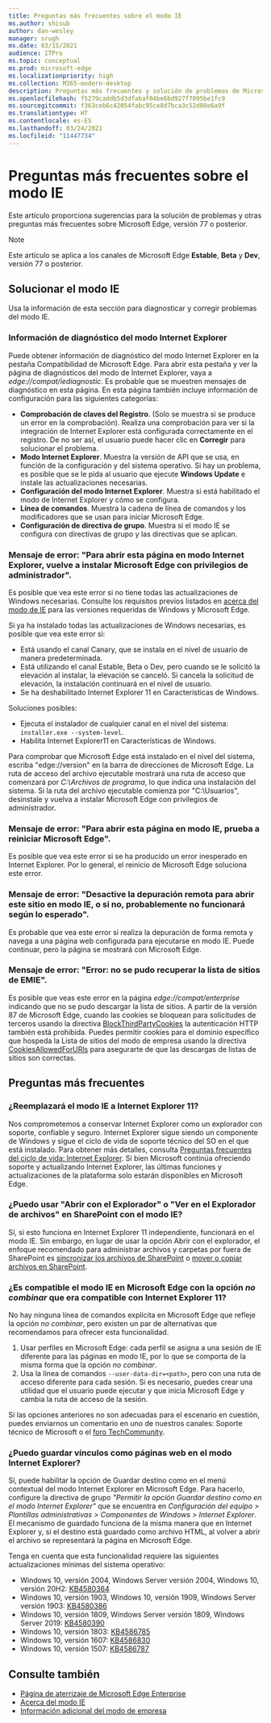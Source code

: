 ```yaml
---
title: Preguntas más frecuentes sobre el modo IE
ms.author: shisub
author: dan-wesley
manager: srugh
ms.date: 03/15/2021
audience: ITPro
ms.topic: conceptual
ms.prod: microsoft-edge
ms.localizationpriority: high
ms.collection: M365-modern-desktop
description: Preguntas más frecuentes y solución de problemas de Microsoft Edge con el modo IE
ms.openlocfilehash: f5279caddb5d3dfabaf04be6bd927f7095be1fc9
ms.sourcegitcommit: f363ceb6c42054fabc95ce8d7bca3c52d80e6a9f
ms.translationtype: HT
ms.contentlocale: es-ES
ms.lasthandoff: 03/24/2021
ms.locfileid: "11447734"
---
```

# <a name="ie-mode-faq"></a>Preguntas más frecuentes sobre el modo IE

Este artículo proporciona sugerencias para la solución de problemas y otras preguntas más frecuentes sobre Microsoft Edge, versión 77 o posterior.

> [!NOTE]
> Este artículo se aplica a los canales de Microsoft Edge **Estable**, **Beta** y **Dev**, versión 77 o posterior.


## <a name="troubleshoot-ie-mode"></a>Solucionar el modo IE

Usa la información de esta sección para diagnosticar y corregir problemas del modo IE.

### <a name="internet-explorer-mode-diagnostic-information"></a>Información de diagnóstico del modo Internet Explorer

Puede obtener información de diagnóstico del modo Internet Explorer en la pestaña Compatibilidad de Microsoft Edge. Para abrir esta pestaña y ver la página de diagnósticos del modo de Internet Explorer, vaya a *edge://compat/iediagnostic*. Es probable que se muestren mensajes de diagnóstico en esta página. En esta página también incluye información de configuración para las siguientes categorías:

- **Comprobación de claves del Registro**. (Solo se muestra si se produce un error en la comprobación). Realiza una comprobación para ver si la integración de Internet Explorer está configurada correctamente en el registro. De no ser así, el usuario puede hacer clic en **Corregir** para solucionar el problema.
- **Modo Internet Explorer**. Muestra la versión de API que se usa, en función de la configuración y del sistema operativo. Si hay un problema, es posible que se le pida al usuario que ejecute **Windows Update** e instale las actualizaciones necesarias.
- **Configuración del modo Internet Explorer**. Muestra si está habilitado el modo de Internet Explorer y cómo se configura.
- **Línea de comandos**. Muestra la cadena de línea de comandos y los modificadores que se usan para iniciar Microsoft Edge.
- **Configuración de directiva de grupo**. Muestra si el modo IE se configura con directivas de grupo y las directivas que se aplican.

### <a name="error-message-to-open-this-page-in-internet-explorer-mode-reinstall-microsoft-edge-with-administrator-privileges"></a>Mensaje de error: "Para abrir esta página en modo Internet Explorer, vuelve a instalar Microsoft Edge con privilegios de administrador".

Es posible que vea este error si no tiene todas las actualizaciones de Windows necesarias. Consulte los requisitos previos listados en [acerca del modo de IE](./edge-ie-mode.md) para las versiones requeridas de Windows y Microsoft Edge.

Si ya ha instalado todas las actualizaciones de Windows necesarias, es posible que vea este error si:

- Está usando el canal Canary, que se instala en el nivel de usuario de manera predeterminada.
- Está utilizando el canal Estable, Beta o Dev, pero cuando se le solicitó la elevación al instalar, la elevación se canceló. Si cancela la solicitud de elevación, la instalación continuará en el nivel de usuario.
- Se ha deshabilitado Internet Explorer 11 en Características de Windows.

Soluciones posibles:

- Ejecuta el instalador de cualquier canal en el nivel del sistema: `installer.exe --system-level`.
- Habilita Internet Explorer11 en Características de Windows.

Para comprobar que Microsoft Edge está instalado en el nivel del sistema, escriba "edge://version" en la barra de direcciones de Microsoft Edge. La ruta de acceso del archivo ejecutable mostrará una ruta de acceso que comenzará por *C:\Archivos de programa*, lo que indica una instalación del sistema. Si la ruta del archivo ejecutable comienza por "C:\Usuarios", desinstale y vuelva a instalar Microsoft Edge con privilegios de administrador.

### <a name="error-message-to-open-this-page-in-ie-mode-try-restarting-microsoft-edge"></a>Mensaje de error: "Para abrir esta página en modo IE, prueba a reiniciar Microsoft Edge".

Es posible que vea este error si se ha producido un error inesperado en Internet Explorer. Por lo general, el reinicio de Microsoft Edge soluciona este error.

### <a name="error-message-turn-off-remote-debugging-to-open-this-site-in-ie-mode-otherwise-it-might-not-work-as-expected"></a>Mensaje de error: "Desactive la depuración remota para abrir este sitio en modo IE, o si no, probablemente no funcionará según lo esperado".

Es probable que vea este error si realiza la depuración de forma remota y navega a una página web configurada para ejecutarse en modo IE. Puede continuar, pero la página se mostrará con Microsoft Edge.

### <a name="error-message-error-could-not-retrieve-emie-site-list"></a>Mensaje de error: "Error: no se pudo recuperar la lista de sitios de EMIE".

Es posible que veas este error en la página *edge://compat/enterprise* indicando que no se pudo descargar la lista de sitios. A partir de la versión 87 de Microsoft Edge, cuando las cookies se bloquean para solicitudes de terceros usando la directiva [BlockThirdPartyCookies](./microsoft-edge-policies.md#blockthirdpartycookies) la autenticación HTTP también está prohibida. Puedes permitir cookies para el dominio específico que hospeda la Lista de sitios del modo de empresa usando la directiva [CookiesAllowedForURls](./microsoft-edge-policies.md#cookiesallowedforurls) para asegurarte de que las descargas de listas de sitios son correctas.

## <a name="frequently-asked-questions"></a>Preguntas más frecuentes

### <a name="will-ie-mode-replace-internet-explorer-11"></a>¿Reemplazará el modo IE a Internet Explorer 11?

Nos comprometemos a conservar Internet Explorer como un explorador con soporte, confiable y seguro. Internet Explorer sigue siendo un componente de Windows y sigue el ciclo de vida de soporte técnico del SO en el que está instalado. Para obtener más detalles, consulta [Preguntas frecuentes del ciclo de vida: Internet Explorer](https://support.microsoft.com/help/17454/). Si bien Microsoft continúa ofreciendo soporte y actualizando Internet Explorer, las últimas funciones y actualizaciones de la plataforma solo estarán disponibles en Microsoft Edge.

### <a name="can-i-use-open-with-explorer-or-view-in-file-explorer-in-sharepoint-with-ie-mode"></a>¿Puedo usar "Abrir con el Explorador" o "Ver en el Explorador de archivos" en SharePoint con el modo IE?

Sí, si esto funciona en Internet Explorer 11 independiente, funcionará en el modo IE. Sin embargo, en lugar de usar la opción Abrir con el explorador, el enfoque recomendado para administrar archivos y carpetas por fuera de SharePoint es [sincronizar los archivos de SharePoint](https://support.office.com/en-us/article/sync-sharepoint-files-with-the-onedrive-sync-app-6de9ede8-5b6e-4503-80b2-6190f3354a88) o [mover o copiar archivos en SharePoint](https://support.office.com/en-us/article/move-or-copy-files-in-sharepoint-00e2f483-4df3-46be-a861-1f5f0c1a87bc).

### <a name="does-ie-mode-on-microsoft-edge-support-the-nomerge-option-that-was-supported-in-internet-explorer-11"></a>¿Es compatible el modo IE en Microsoft Edge con la opción *no combinar* que era compatible con Internet Explorer 11?

No hay ninguna línea de comandos explícita en Microsoft Edge que refleje la opción *no combinar*, pero existen un par de alternativas que recomendamos para ofrecer esta funcionalidad.

1. Usar perfiles en Microsoft Edge: cada perfil se asigna a una sesión de IE diferente para las páginas en modo IE, por lo que se comporta de la misma forma que la opción *no combinar*.
2. Usa la línea de comandos `--user-data-dir=<path>`, pero con una ruta de acceso diferente para cada sesión. Si es necesario, puedes crear una utilidad que el usuario puede ejecutar y que inicia Microsoft Edge y cambia la ruta de acceso de la sesión.

Si las opciones anteriores no son adecuadas para el escenario en cuestión, puedes enviarnos un comentario en uno de nuestros canales: Soporte técnico de Microsoft o el [foro TechCommunity](https://techcommunity.microsoft.com/t5/enterprise/bd-p/EdgeInsiderEnterprise).

### <a name="can-i-save-links-as-webpages-in-internet-explorer-mode"></a>¿Puedo guardar vínculos como páginas web en el modo Internet Explorer?

Sí, puede habilitar la opción de Guardar destino como en el menú contextual del modo Internet Explorer en Microsoft Edge. Para hacerlo, configure la directiva de grupo *"Permitir la opción Guardar destino como en el modo Internet Explorer"* que se encuentra en *Configuración del equipo > Plantillas administrativas > Componentes de Windows > Internet Explorer*.
El mecanismo de guardado funciona de la misma manera que en Internet Explorer y, si el destino está guardado como archivo HTML, al volver a abrir el archivo se representará la página en Microsoft Edge.
 
Tenga en cuenta que esta funcionalidad requiere las siguientes actualizaciones mínimas del sistema operativo:
- Windows 10, versión 2004, Windows Server versión 2004, Windows 10, versión 20H2: [KB4580364](https://support.microsoft.com/help/4580364/windows-10-update-kb4580364)
- Windows 10, versión 1903, Windows 10, versión 1909, Windows Server versión 1903: [KB4580386](https://support.microsoft.com/help/4580386/windows-10-update-kb4580386)
- Windows 10, versión 1809, Windows Server versión 1809, Windows Server 2019: [KB4580390](https://support.microsoft.com/help/4580390/windows-10-update-kb4580390)
- Windows 10, versión 1803: [KB4586785](https://support.microsoft.com/help/4586785/windows-10-update-kb4586785)
- Windows 10, versión 1607: [KB4586830](https://support.microsoft.com/help/4586830/windows-10-update-kb4586830)
- Windows 10, versión 1507: [KB4586787](https://support.microsoft.com/help/4586787/windows-10-update-kb4586787)


## <a name="see-also"></a>Consulte también

- [Página de aterrizaje de Microsoft Edge Enterprise](https://aka.ms/EdgeEnterprise)
- [Acerca del modo IE](./edge-ie-mode.md)
- [Información adicional del modo de empresa](/internet-explorer/ie11-deploy-guide/enterprise-mode-overview-for-ie11)